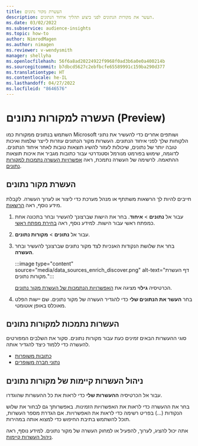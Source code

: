 ```yaml
---
title: העשרת מקור נתונים
description: העשר את מקורות הנתונים לפני ביצוע תהליך איחוד הנתונים.
ms.date: 03/02/2022
ms.subservice: audience-insights
ms.topic: how-to
author: NimrodMagen
ms.author: nimagen
ms.reviewer: v-wendysmith
manager: shellyha
ms.openlocfilehash: 56f6a8ad20224922f9968f0ad3b6a0e0a400214b
ms.sourcegitcommit: b7dbcd5627c2ebfbcfe65589991c159ba290d377
ms.translationtype: HT
ms.contentlocale: he-IL
ms.lasthandoff: 04/27/2022
ms.locfileid: "8646576"
---
```

# <a name="enrichment-for-data-sources-preview"></a>העשרה למקורות נתונים (Preview)

השתמש בנתונים ממקורות כמו Microsoft ושותפים אחרים כדי להעשיר את נתוני הלקוחות שלך לפני איחוד הנתונים. העשרות מקור הנתונים עוזרות לייצר שלמות ואיכות טובה יותר של נתונים, שיכולות לעזור להשיג תוצאות טובות לאחר איחוד הנתונים. לדוגמה, שימוש בפורמט מנורמל וסטנדרטי עבור כתובות מגביר את איכות תוצאות ההתאמה. לרשימה של העשרה נתמכת, ראה [אפשרויות העשרה נתמכות למקורות נתונים](#supported-data-source-enrichments).

## <a name="enrich-a-data-source"></a>העשרת מקור נתונים

חייבים להיות לך הרשאות משתתף או מנהל מערכת כדי ליצור או לערוך העשרה. לקבלת מידע נוסף, ראה [הרשאות](permissions.md).  

1. עבור אל **נתונים** > **איחוד**. בחר את הישות שברצונך להעשיר ובחר בתכונה אחת כמפתח ראשי עבור הישות. למידע נוסף, ראה [בחירת מפתח ראשי](map-entities.md#select-primary-key-and-semantic-type-for-attributes).

1. עבור אל **נתונים** > **מקורות נתונים**.
 
1. בחר את שלושת הנקודות האנכיות לצד מקור נתונים שברצונך להעשיר ובחר **העשרה**.

   :::image type="content" source="media/data_sources_enrich_discover.png" alt-text="דף העשרת מקורות נתונים.":::

   הכרטיסיה **גילוי** מציגה את [האפשרויות הנתמכות של העשרת מקור נתונים](#supported-data-source-enrichments).

1. בחר **העשר את הנתונים שלי** כדי להגדיר העשרה של מקור נתונים. שם יישות הפלט מאוכלס באופן אוטומטי.

## <a name="supported-data-source-enrichments"></a>העשרות נתמכות למקורות נתונים

סוגי ההעשרות הבאים זמינים כעת עבור מקורות נתונים. סקור את השלבים המפורטים להעשרה כדי ללמוד כיצד להגדיר אותה.

- [כתובות משופרות](enrichment-enhanced-addresses.md)
- [נתוני חברה משופרים](enrichment-enhanced-company-data.md)

## <a name="manage-existing-data-source-enrichments"></a>ניהול העשרות קיימות של מקורות נתונים

עבור אל הכרטיסיה **ההעשרות שלי** כדי לראות את כל ההעשרות שהוגדרו.

בחר את ההעשרה כדי לראות את האפשרויות הזמינות. באפשרותך גם לבחור את שלוש הנקודות (...) בפריט רשימה כדי לראות את האפשרויות. אם הגדרת מספר העשרות, תוכל להשתמש בתיבת החיפוש כדי למצוא אותה במהירות.

אתה יכול להציג, לערוך, להפעיל או למחוק העשרה של מקור נתונים. למידע נוסף, ראה [ניהול העשרות קיימות](enrichment-hub.md).
